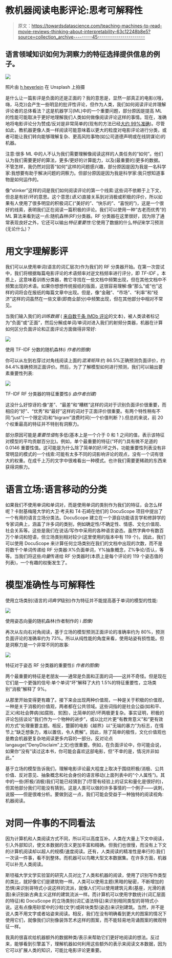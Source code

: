 # 教机器阅读电影评论:思考可解释性

> 原文：<https://towardsdatascience.com/teaching-machines-to-read-movie-reviews-thinking-about-interpretability-63c12248b8e5?source=collection_archive---------45----------------------->

## 语言领域知识如何为洞察力的特征选择提供信息的例子。

![](img/79e31c98282e9781fd2550189d0acbe3.png)

照片由 [h heyerlein](https://unsplash.com/@heyerlein) 在 Unsplash 上拍摄

是什么让一篇影评是负面的还是正面的？我的意思是，显然一部真正的电影(《哦，嗨，马克》)会产生一些明显的批评性评论，但作为人类，我们如何阅读评论并理解评论者的总体看法？这是机器学习(ML)中的一个重要问题，部分原因是提高 ML 的性能可能取决于更好地理解我们人类如何做像阅读评论这样的事情。现在，准确地将电影评论分为赞成/反对是非常简单的(现有的方法已经[大约 99%准确](https://www.kaggle.com/c/word2vec-nlp-tutorial))。尽管如此，教机器更像人类一样阅读可能意味着以更大的粒度对电影评论进行分类，或者可能让我们转向能够理解复杂、更高风险事物(如公司道德声明或在线阴谋论)的机器。

注意:很多 ML 中的人不认为我们需要理解像阅读这样的人类任务的“如何”。他们认为我们需要更好的算法，更多/更好的计算能力，以及(最重要的)更多的数据。不管怎样，我仍然对回答“如何”这样的问题感兴趣，部分原因是因为我是一名科学家:我想要有助于解决问题的洞察力。但部分原因是因为我是科学家:我只想知道事物是如何运作的。

像“stinker”这样的词是我们如何阅读评论的第一个线索:这些词不依赖于上下文，但总是有好/坏的意思。这个意思(*语义*)直接关系到对消极或积极的评价，所以如果有人使用了很多明显的积极词汇(“美好的”、“快乐的”、“喜悦的”)，这是一个很好的线索，表明我们正在阅读一篇积极的评论。我们可以使用一种“古老而优秀”的 ML 算法来看到这一点:随机森林(RF)分类器。RF 分类器在这里很好，因为除了通常表现良好之外，它还可以输出*特征重要性*:它使用了数据的什么*特征*来学习预测(无论什么)？

# 用文字理解影评

我们可以从使用单词(语言的词汇层次)作为我们的 RF 分类器开始。在第一次尝试中，我们将根据每篇电影评论的术语频率对逆文档频率进行评分，即 *TF-IDF* 。本质上，这意味着训练分类器，教它寻找在一些文档中频繁出现，但在其他文档中不频繁出现的术语。如果你想想传统报纸的版面，这很容易理解:像“那么”或“也”这样的词将会在报纸的每篇文章中出现。但是，像“金融”、“市场”、“利率”和“经济”这样的词虽然在一些文章(即商业部分)中频繁出现，但在其他部分中相对不常见。

当我们输入我们的*训练数据* ( [来自数千条 IMDb 评论](https://ai.stanford.edu/~amaas/data/sentiment/)的文本)，被人类读者标记为“负面”或“正面”，然后分解成单词/单词对进入我们的射频分类器，机器在计算如何区分负面评论和正面评论方面做得非常好:

![](img/c8f994d2efff91d14bbdf72c53d27b2a.png)

使用 TF-IDF 分数的随机森林(i *作者的图像)*

你可以从左到右穿过对角线阅读上面的*混淆矩阵*:约 86.5%正确预测负面评价，约 84.4%准确预测正面评价。然后，为了了解模型如何进行预测，我们可以输出要素重要性列表:

![](img/ce37f8e97c98ad4790d4423f73a1c9aa.png)

TF-IDF RF 分类器的特征重要性(i *由作者创建)*

这没什么好惊讶的:像“差”、“最差”和“糟糕”这样的词对于识别负面评价很重要，而相应的“好”、“优秀”和“最好”这样的词对于正面评价很重要。有两个特性稍有不同:“just”(一个限定词)和“bigram”浪费时间(一个价值判断？).但总的来说，前 20 个权重最高的特征并不特别有洞察力。

部分原因可能是*重要性值*有多低(基本上是一个介于 0 和 1 之间的值，表示该特征对模型的平均贡献百分比)。例如，单个最重要的特征(“坏的”)具有微不足道的 0.0146 重要性值。这可能是为什么除了简单的好/坏之外，功能重要性列表没有非常明显的模式的一个线索:可能有太多不同的词影响评论的观点，没有一个词有很大的权重。在成千上万的文字中很难看出一种模式。也许我们需要更稀疏的东西来获得洞察力。

# 语言立场:语言移动的分类

如果我们不使用单词和单词对，而是使用单词的类别作为我们的特征，会怎么样呢？卡耐基梅隆大学的大卫·考夫和 T4·石崎在他们的 DocuScope 项目中提出了一个有用的语言立场分类法。DocuScope 建立在一个源自功能语言学和修辞学的专家词典上，涵盖了许多词的类别，例如确定性/不确定性、情感、文化价值观、社会关系等。这些是我们在说话/写作中采用的各种语言姿态。虽然字典中有数百万个单词和短语，但立场类别相对较少(这里使用的版本中有 119 个)。因此，我们可以使用 DocuScope 来计算任何立场类别在我们的文档中出现的次数，而不是将数千个单词传递给 RF 分类器:X%负面单词，Y%抽象概念，Z%争论/否认，等等。当我们将这些*向量*传递给 RF 分类器时(本质上是每个评论的 119 个姿态值的列表)，一个有趣的权衡发生了。

# 模型准确性与可解释性

使用立场类别(语言的*词典学*级别)作为特征并不能提高基于单词的模型的性能:

![](img/6eaa45ca23946eaf1779ffd1e556ab6d.png)

使用姿态向量的随机森林(作者制作的 i *图像)*

再次从左向右对角阅读，基于立场的模型预测正面评论的准确率约为 80%，预测负面评论的准确率约为 73%。所以从纯性能的角度来看，使用站姿有损性能。但是洞察力是一个非常不同的故事:

![](img/6577d461a0a1653e91c05339bf24e7c9.png)

特征对于姿态 RF 分类器的重要性(i *作者的图像)*

两个最重要的特征是老朋友——通常是负面和正面的词——这并不奇怪。但是现在它们是一个更强的信号:单个单词“坏”解释了大约 1.5%的特征重要性，立场类别“消极”解释了 9%。

从那里开始变得更有趣了。接下来会出现两种价值观，一种是关于积极的价值观，一种是关于消极的价值观，两者都在公共领域。这些词指的是社会公益(如和平、正义)和社会弊病(如腐败、贫困)，比简单的好/坏两极更复杂。事实证明，积极的评论包括谈论“我们作为一个物种的进步”，或以比烂片更“有教育意义”和“更有效的方式”处理重要主题。相反，蹩脚的电影《越界》以“无端的暴力”为标志，在情节上“缺乏想象力，难以置信，令人费解”。因此，除了简单的极性，文化价值观也是教会机器更复杂地阅读更多内容的一部分。反对论点 langauge(“DenyDisclaim”上文)也很重要。例如，在负面评论中，你可能会说，如果你“没有”读过这本书，你可能会喜欢这部电影，但“不幸的是，情况并非如此。”

基于立场的模型告诉我们，理解电影评论最大程度上取决于围绕积极/消极、公共价值、反对意见、抽象概念和社会身份的语言移动(上面列表中的“个人属性”)。其中的一些(积极/消极)我们可能已经猜到了(尽管有经验上的证实和量化是很好的)，但其他部分我们可能没有猜到。这是人类可以做的许多事情的一个例子——讽刺，说服——但是很难分析。要做到这一点，我们可能会受益于一种独特的阅读视角:机器阅读。

# 对同一件事的不同看法

因为计算机和人类阅读方式不同，所以可以高度互补。人类在大量上下文中阅读，引入外部知识，使文本数据的含义更加丰富和精确。但我们也很慢，而没有上下文的计算机阅读却以超人的规模/速度阅读。还有，人类阅读的精准性是串行的:我们一次读一件事，看不到整体。而机器可以鸟瞰大型文本数据集。在许多方面，机器可以补充人类阅读。

斯坦福大学文学实验室的研究人员对比了人类和机器的阅读，使用了识别写作类型的类比，就好像它们是建筑物一样。人类可以使用主题(黑暗的秘密，不断增加的恐惧)来识别哥特式小说这样的流派，就像人们可以使用建筑元素(基座，光滑的表面)来识别新古典主义这样的建筑流派一样。而计算机可以使用字数统计(词汇层面的特征)和 DocuScope 的立场类别(词汇语法特征)来识别相同类型的哥特式小说。这有点像用砂浆中的沙粒(文字)或砖块类型(姿态)来识别建筑。当然，并不是说人类不用文字或者站姿来阅读。相反，我们在没有明确看到更大的图案的情况下使用它们，就像我们识别像装饰艺术这样的图案，而不能轻易地背诵图案的微观特征一样。

我真的很喜欢给机器额外的数据种类/表示来帮助它们更好地阅读的想法。反过来，能够看到引擎盖下，理解机器如何利用这些额外的表示来阅读文本数据，因为它可以扩展人类的知识，可能比电影评论更重要。
